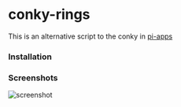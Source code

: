 # conky-rings
This is an alternative script to the conky in [pi-apps](https://github.com/Botspot/pi-apps)

### Installation


### Screenshots
![screenshot](https://i.imgur.com/gLdUnBf.png)
